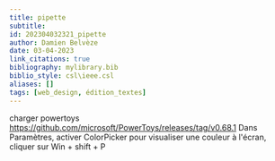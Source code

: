 ```yaml
---
title: pipette
subtitle:
id: 202304032321_pipette
author: Damien Belvèze
date: 03-04-2023
link_citations: true
bibliography: mylibrary.bib
biblio_style: csl\ieee.csl
aliases: []
tags: [web_design, édition_textes]
---
```


charger powertoys https://github.com/microsoft/PowerToys/releases/tag/v0.68.1
Dans Paramètres, activer ColorPicker
pour visualiser une couleur à l'écran, cliquer sur Win + shift + P
